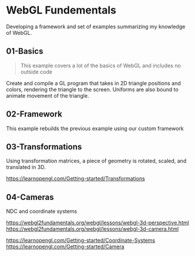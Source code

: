 # WebGL Fundementals

Developing a framework and set of examples summarizing my knowledge of WebGL.

## 01-Basics

> This example covers a lot of the basics of WebGL and includes no outside code

Create and compile a GL program that takes in 2D triangle positions and colors, rendering the triangle to the screen. Uniforms are also bound to animate movement of the triangle.

## 02-Framework

This example rebuilds the previous example using our custom framework

## 03-Transformations

Using transformation matrices, a piece of geometry is rotated, scaled, and translated in 3D.

https://learnopengl.com/Getting-started/Transformations

## 04-Cameras

NDC and coordinate systems

https://webgl2fundamentals.org/webgl/lessons/webgl-3d-perspective.html
https://webgl2fundamentals.org/webgl/lessons/webgl-3d-camera.html

https://learnopengl.com/Getting-started/Coordinate-Systems
https://learnopengl.com/Getting-started/Camera